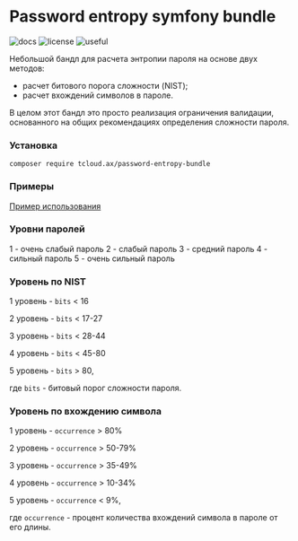 # Password entropy symfony bundle

![docs](https://img.shields.io/badge/docs-yes-blue)  ![license](https://img.shields.io/badge/license-MIT-brightgreen) ![useful](https://img.shields.io/badge/Maintained%3F-yes-brightgreen)

Небольшой бандл для расчета энтропии пароля на основе двух методов:
- расчет битового порога сложности (NIST);
- расчет вхождений символов в пароле.

В целом этот бандл это просто реализация ограничения валидации, основанного на общих рекомендациях определения сложности пароля.

### Установка 

```shell
composer require tcloud.ax/password-entropy-bundle
```

### Примеры

[Пример использования](https://gitlab.com/tcloud.ax/password_entropy_bundle/-/blob/master/docs/usage.md)


### Уровни паролей

1 - очень слабый пароль
2 - слабый пароль
3 - средний пароль
4 - сильный пароль
5 - очень сильный пароль

### Уровень по NIST


1 уровень - `bits` < 16

2 уровень - `bits` < 17-27

3 уровень - `bits` < 28-44

4 уровень - `bits` < 45-80

5 уровень - `bits` > 80,


где `bits` - битовый порог сложности пароля.


### Уровень по вхождению символа


1 уровень - `occurrence` > 80%

2 уровень - `occurrence` > 50-79%

3 уровень - `occurrence` > 35-49%

4 уровень - `occurrence` > 10-34%

5 уровень - `occurrence` < 9%,


где `occurrence` - процент количества вхождений символа в пароле от его длины.